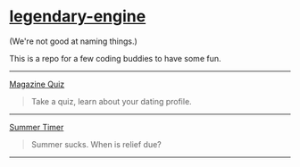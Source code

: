 # [legendary-engine](https://skillallhumans.github.io/legendary-engine/)
(We're not good at naming things.)

This is a repo for a few coding buddies to have some fun.

----

[Magazine Quiz](https://skillallhumans.github.io/legendary-engine/magazine-quiz.html)
>Take a quiz, learn about your dating profile.
----

[Summer Timer](https://skillallhumans.github.io/legendary-engine/summer-timer.html)
>Summer sucks. When is relief due?
----
